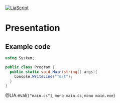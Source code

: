 <!--
author:   `BerndSchmecka`

email:    business@dunkelmann.eu

version:  0.0.1

language: en

narrator: US English Female

import: https://github.com/liascript/CodeRunner

comment:  My presentation about a particular
          code snippet.
-->

[![LiaScript](https://raw.githubusercontent.com/LiaScript/LiaScript/master/badges/course.svg)](https://liascript.github.io/course/?https://raw.githubusercontent.com/BerndSchmecka/lia-presentation/main/presentation.md)

# Presentation

## Example code

```csharp Write/WriteLine
using System;

public class Program {
  public static void Main(string[] args){
    Console.WriteLine("Test");
  }
}
```
@LIA.eval(`["main.cs"]`, `mono main.cs`, `mono main.exe`)
